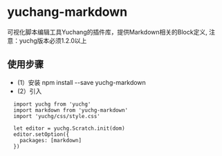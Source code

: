 # yuchang-markdown

可视化脚本编辑工具Yuchang的插件库，提供Markdown相关的Block定义, 
注意：yuchg版本必须1.2.0以上

## 使用步骤

+  (1）安装 npm install --save yuchg-markdown
+  (2）引入

```
  import yuchg from 'yuchg'
  import markdown from 'yuchg-markdown'
  import 'yuchg/css/style.css'

  let editor = yuchg.Scratch.init(dom)
  editor.setOption({
    packages: [markdown]
  })
   
```
